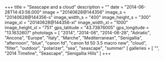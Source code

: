 +++
title = "Seascape and a cloud"
description = ""
date = "2014-06-28T14:43:56.000"
image = "20140628@144356"
image_s = "20140628@144356-s"
image_width_s = "400"
image_height_s = "300"
image_xl = "20140628@144356-xl"
image_width_xl = "1000"
image_height_xl = "751"
gps_latitude = "43.73876005"
gps_longitude = "13.1632607"
phototags = [ "2014", "2014-06", "2014-06-28", "Adriatic", "Ancona", "Europe", "Italy", "Marche", "Mediterranean", "Senigallia", "afternoon", "blue", "canon fd", "canon fd 50 3.5 macro new", "cloud", "filter", "outdoor", "polarizer", "sea", "seascape", "summer" ]
galleries = [ "", "2014 Timeline", "Seascape", "Senigallia Hills" ]
+++
